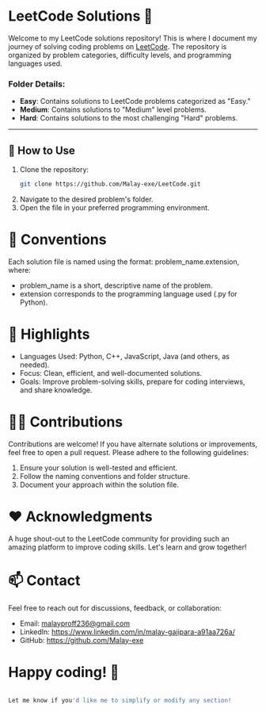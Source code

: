 # LeetCode Solutions 📝

Welcome to my LeetCode solutions repository! This is where I document my journey of solving coding problems on [LeetCode](https://leetcode.com). The repository is organized by problem categories, difficulty levels, and programming languages used.

### Folder Details:
- **Easy**: Contains solutions to LeetCode problems categorized as "Easy."
- **Medium**: Contains solutions to "Medium" level problems.
- **Hard**: Contains solutions to the most challenging "Hard" problems.

---

## 🚀 How to Use

1. Clone the repository:
   ```bash
   git clone https://github.com/Malay-exe/LeetCode.git
   ```
2. Navigate to the desired problem's folder.
3. Open the file in your preferred programming environment.
# 📌 Conventions
Each solution file is named using the format: problem_name.extension, where:

- problem_name is a short, descriptive name of the problem.
- extension corresponds to the programming language used (.py for Python).
# 🌟 Highlights
- Languages Used: Python, C++, JavaScript, Java (and others, as needed).
- Focus: Clean, efficient, and well-documented solutions.
- Goals: Improve problem-solving skills, prepare for coding interviews, and share knowledge.
# 🧑‍💻 Contributions
Contributions are welcome! If you have alternate solutions or improvements, feel free to open a pull request. Please adhere to the following guidelines:

1. Ensure your solution is well-tested and efficient.
2. Follow the naming conventions and folder structure.
3. Document your approach within the solution file.
# ❤️ Acknowledgments
A huge shout-out to the LeetCode community for providing such an amazing platform to improve coding skills. Let's learn and grow together!

# 📫 Contact
Feel free to reach out for discussions, feedback, or collaboration:

- Email: malayproff236@gmail.com
- LinkedIn: https://www.linkedin.com/in/malay-gajipara-a91aa726a/
- GitHub: https://github.com/Malay-exe
# Happy coding! 🚀

 ```bash

Let me know if you'd like me to simplify or modify any section!
 ```






